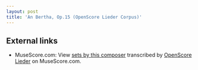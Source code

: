 ```yaml
---
layout: post
title: 'An Bertha, Op.15 (OpenScore Lieder Corpus)'
---
```


## External links

- MuseScore.com: View [sets by this composer] transcribed by [OpenScore Lieder] on MuseScore.com.

[sets by this composer]: https://musescore.com/openscore-lieder-corpus/sets/5062162
[OpenScore Lieder]: https://musescore.com/openscore-lieder-corpus

